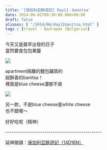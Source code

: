 ```yaml
---
title: '[保加利亞醉遊記] Day11：banitsa'
date: 2014-06-02T09:30:00.000+08:00
draft: false
aliases: [ "/2014/06/day11banitsa.html" ]
tags : [travel - България (Bulgaria)]
---
```


今天又是晨早出發的日子  
當然要食包包果腹  

![](/images/bulgaria11a1.jpg)

apartment隔離的麵包鋪買的  
超酥香的banitsa！  
裡面是blue cheese濃郁不臭  

![](/images/bulgaria11a2.jpg)

另一款，不是blue cheese是white cheese  
也不錯喔～  
  
好好吃呢（精神）  
  
\-----------------------------------------------  
  
延伸閱讀：[保加利亞醉遊記（14D16N）](https://hidie.net/bulgaria14d16n/)
